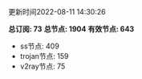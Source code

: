 更新时间2022-08-11 14:30:26

**总订阅: 73**
**总节点: 1904**
**有效节点: 643**
- ss节点: 409
- trojan节点: 159
- v2ray节点: 75
